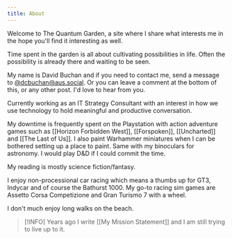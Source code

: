 ```yaml
---
title: About
---
```

Welcome to The Quantum Garden, a site where I share what interests me in the hope you'll find it interesting as well.

Time spent in the garden is all about cultivating possibilities in life. Often the possibility is already there and waiting to be seen.

My name is David Buchan and if you need to contact me, send a message to [@dcbuchan@aus.social](https://@dcbuchan@aus.social). Or you can leave a comment at the bottom of this, or any other post. I'd love to hear from you.

Currently working as an IT Strategy Consultant with an interest in how we use technology to hold meaningful and productive conversation.

My downtime is frequently spent on the Playstation with action adventure games such as [[Horizon Forbidden West]], [[Forspoken]], [[Uncharted]] and [[The Last of Us]]. I also paint Warhammer miniatures when I can be bothered setting up a place to paint. Same with my binoculars for astronomy. I would play D&D if I could commit the time.

My reading is mostly science fiction/fantasy.

I enjoy non-processional car racing which means a thumbs up for GT3, Indycar and of course the Bathurst 1000. My go-to racing sim games are Assetto Corsa Competizione and Gran Turismo 7 with a wheel.

I don't much enjoy long walks on the beach.

> [!INFO] Years ago I write [[My Mission Statement]] and I am still trying to live up to it.
